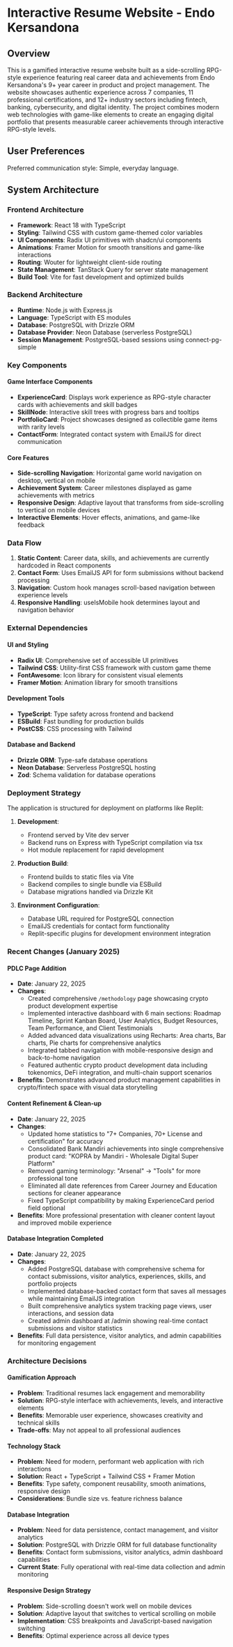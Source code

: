 # Interactive Resume Website - Endo Kersandona

## Overview

This is a gamified interactive resume website built as a side-scrolling RPG-style experience featuring real career data and achievements from Endo Kersandona's 9+ year career in product and project management. The website showcases authentic experience across 7 companies, 11 professional certifications, and 12+ industry sectors including fintech, banking, cybersecurity, and digital identity. The project combines modern web technologies with game-like elements to create an engaging digital portfolio that presents measurable career achievements through interactive RPG-style levels.

## User Preferences

Preferred communication style: Simple, everyday language.

## System Architecture

### Frontend Architecture
- **Framework**: React 18 with TypeScript
- **Styling**: Tailwind CSS with custom game-themed color variables
- **UI Components**: Radix UI primitives with shadcn/ui components
- **Animations**: Framer Motion for smooth transitions and game-like interactions
- **Routing**: Wouter for lightweight client-side routing
- **State Management**: TanStack Query for server state management
- **Build Tool**: Vite for fast development and optimized builds

### Backend Architecture
- **Runtime**: Node.js with Express.js
- **Language**: TypeScript with ES modules
- **Database**: PostgreSQL with Drizzle ORM
- **Database Provider**: Neon Database (serverless PostgreSQL)
- **Session Management**: PostgreSQL-based sessions using connect-pg-simple

### Key Components

#### Game Interface Components
- **ExperienceCard**: Displays work experience as RPG-style character cards with achievements and skill badges
- **SkillNode**: Interactive skill trees with progress bars and tooltips
- **PortfolioCard**: Project showcases designed as collectible game items with rarity levels
- **ContactForm**: Integrated contact system with EmailJS for direct communication

#### Core Features
- **Side-scrolling Navigation**: Horizontal game world navigation on desktop, vertical on mobile
- **Achievement System**: Career milestones displayed as game achievements with metrics
- **Responsive Design**: Adaptive layout that transforms from side-scrolling to vertical on mobile devices
- **Interactive Elements**: Hover effects, animations, and game-like feedback

### Data Flow

1. **Static Content**: Career data, skills, and achievements are currently hardcoded in React components
2. **Contact Form**: Uses EmailJS API for form submissions without backend processing
3. **Navigation**: Custom hook manages scroll-based navigation between experience levels
4. **Responsive Handling**: useIsMobile hook determines layout and navigation behavior

### External Dependencies

#### UI and Styling
- **Radix UI**: Comprehensive set of accessible UI primitives
- **Tailwind CSS**: Utility-first CSS framework with custom game theme
- **FontAwesome**: Icon library for consistent visual elements
- **Framer Motion**: Animation library for smooth transitions

#### Development Tools
- **TypeScript**: Type safety across frontend and backend
- **ESBuild**: Fast bundling for production builds
- **PostCSS**: CSS processing with Tailwind

#### Database and Backend
- **Drizzle ORM**: Type-safe database operations
- **Neon Database**: Serverless PostgreSQL hosting
- **Zod**: Schema validation for database operations

### Deployment Strategy

The application is structured for deployment on platforms like Replit:

1. **Development**: 
   - Frontend served by Vite dev server
   - Backend runs on Express with TypeScript compilation via tsx
   - Hot module replacement for rapid development

2. **Production Build**:
   - Frontend builds to static files via Vite
   - Backend compiles to single bundle via ESBuild
   - Database migrations handled via Drizzle Kit

3. **Environment Configuration**:
   - Database URL required for PostgreSQL connection
   - EmailJS credentials for contact form functionality
   - Replit-specific plugins for development environment integration

### Recent Changes (January 2025)

#### PDLC Page Addition
- **Date**: January 22, 2025
- **Changes**:
  - Created comprehensive `/methodology` page showcasing crypto product development expertise
  - Implemented interactive dashboard with 6 main sections: Roadmap Timeline, Sprint Kanban Board, User Analytics, Budget Resources, Team Performance, and Client Testimonials
  - Added advanced data visualizations using Recharts: Area charts, Bar charts, Pie charts for comprehensive analytics
  - Integrated tabbed navigation with mobile-responsive design and back-to-home navigation
  - Featured authentic crypto product development data including tokenomics, DeFi integration, and multi-chain support scenarios
- **Benefits**: Demonstrates advanced product management capabilities in crypto/fintech space with visual data storytelling

#### Content Refinement & Clean-up
- **Date**: January 22, 2025 
- **Changes**:
  - Updated home statistics to "7+ Companies, 70+ License and certification" for accuracy
  - Consolidated Bank Mandiri achievements into single comprehensive product card: "KOPRA by Mandiri - Wholesale Digital Super Platform"  
  - Removed gaming terminology: "Arsenal" → "Tools" for more professional tone
  - Eliminated all date references from Career Journey and Education sections for cleaner appearance
  - Fixed TypeScript compatibility by making ExperienceCard period field optional
- **Benefits**: More professional presentation with cleaner content layout and improved mobile experience

#### Database Integration Completed  
- **Date**: January 22, 2025
- **Changes**: 
  - Added PostgreSQL database with comprehensive schema for contact submissions, visitor analytics, experiences, skills, and portfolio projects
  - Implemented database-backed contact form that saves all messages while maintaining EmailJS integration
  - Built comprehensive analytics system tracking page views, user interactions, and session data
  - Created admin dashboard at /admin showing real-time contact submissions and visitor statistics
- **Benefits**: Full data persistence, visitor analytics, and admin capabilities for monitoring engagement

### Architecture Decisions

#### Gamification Approach
- **Problem**: Traditional resumes lack engagement and memorability
- **Solution**: RPG-style interface with achievements, levels, and interactive elements
- **Benefits**: Memorable user experience, showcases creativity and technical skills
- **Trade-offs**: May not appeal to all professional audiences

#### Technology Stack
- **Problem**: Need for modern, performant web application with rich interactions
- **Solution**: React + TypeScript + Tailwind CSS + Framer Motion
- **Benefits**: Type safety, component reusability, smooth animations, responsive design
- **Considerations**: Bundle size vs. feature richness balance

#### Database Integration
- **Problem**: Need for data persistence, contact management, and visitor analytics
- **Solution**: PostgreSQL with Drizzle ORM for full database functionality
- **Benefits**: Contact form submissions, visitor analytics, admin dashboard capabilities
- **Current State**: Fully operational with real-time data collection and admin monitoring

#### Responsive Design Strategy
- **Problem**: Side-scrolling doesn't work well on mobile devices
- **Solution**: Adaptive layout that switches to vertical scrolling on mobile
- **Implementation**: CSS breakpoints and JavaScript-based navigation switching
- **Benefits**: Optimal experience across all device types